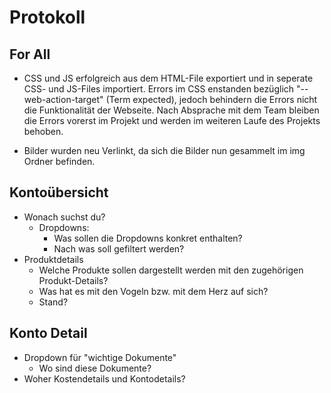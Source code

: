 # Protokoll 

For All
---
- CSS und JS erfolgreich aus dem HTML-File exportiert und in seperate CSS- und JS-Files
   importiert. Errors im CSS enstanden bezüglich "--web-action-target" (Term expected), jedoch
   behindern die Errors nicht die Funktionalität der Webseite. Nach Absprache mit dem Team bleiben
   die Errors vorerst im Projekt und werden im weiteren Laufe des Projekts behoben.

- Bilder wurden neu Verlinkt, da sich die Bilder nun gesammelt im img Ordner befinden.


Kontoübersicht
---
 - Wonach suchst du?
	- Dropdowns: 
		- Was sollen die Dropdowns konkret enthalten?
		- Nach was soll gefiltert werden?
 - Produktdetails
	- Welche Produkte sollen dargestellt werden mit den zugehörigen Produkt-Details?
	- Was hat es mit den Vogeln bzw. mit dem Herz auf sich?
	- Stand?


Konto Detail
---
- Dropdown für "wichtige Dokumente"
    - Wo sind diese Dokumente?
- Woher Kostendetails und Kontodetails?